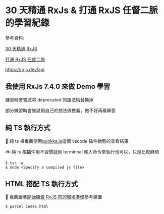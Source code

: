 # 30 天精通 RxJs & 打通 RxJS 任督二脈的學習紀錄

參考資料:

[30 天精通 RxJS](https://blog.jerry-hong.com/series/rxjs)

[打通 RxJS 任督二脈](https://ithelp.ithome.com.tw/users/20020617/ironman/2959?sc=iThelpR)

https://rxjs.dev/api

## 我使用 RxJs 7.4.0 來做 Demo 學習

練習時會嘗試將 deprecated 的語法給替換掉

部分練習時會嘗試用自己的想法做做看，做不好再看解答

## 純 TS 執行方式

🚀 純 ts 檔推薦使用[quokka.js](https://quokkajs.com/docs/index.html)這個 vscode 插件動態的查看結果

🚲 純 ts 檔插件用不習慣就用 terminnal 輸入命令來執行也可以，只是比較麻煩

```
$ tsc -w
$ node <Specify a compiled js file>
```

## HTML 搭配 TS 執行方式

🔨 推薦跟著[開始練習 RxJS 前的環境準備](https://ithelp.ithome.com.tw/articles/10238485)參考建置

```
$ parcel index.html
```
